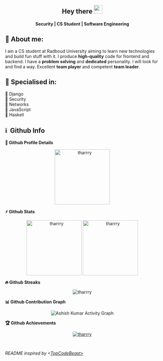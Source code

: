 <h2 align="center">
  Hey there <img src="https://media.giphy.com/media/hvRJCLFzcasrR4ia7z/giphy.gif" width="28">
</h2>

<h4 align='center'>
  Security | CS Student | Software Engineering
</h4>

<!-- <p align="center">
  <a href="https://www.youtube.com/c/DevProTips?sub_confirmation=1">
    </a>
     <a href="https://github.com/corasphinx">
    <img alt="followers" title="Follow me on Github" src="https://img.shields.io/github/followers/corasphinx?color=236ad3&labelColor=1155ba&style=for-the-badge&logo=github&label=Follow"/></a>
    </p> -->

## 🧑 About me:

<p>
  I am a CS student at Radboud University aiming to learn new technologies and build fun stuff with it.
  I produce <b>high-quality</b> code for frontend and backend.
  I have a <b>problem solving</b> and <b>dedicated</b> personality. I will look for and find a way.
  Excellent <b>team player</b> and competent <b>team leader</b>.
</p>

<h2>🥇 Specialised in:</h2>
<p>🔸 Django
<br>🔸 Security
<br>🔸 Networks
<br>🔸 JavaScript
<br>🔸 Haskell
<p>

<h2>ℹ️ &nbsp;Github Info</h2>
	
  <summary><b>🔎 Github Profile Details</b></summary>
<p align="center"><img height="180em" src="https://github-profile-summary-cards.vercel.app/api/cards/profile-details?username=tharrry&theme=github_dark" alt="tharrry" align = "center"/></p>

  <summary><b>⚡ Github Stats</b></summary>
<p align="center"><img height="180em" src="https://github-readme-stats.vercel.app/api?username=tharrry&hide_border=true&count_private=true&show_icons=true&theme=radical" alt="tharrry" align = "center"/>
<img height="180em" src="https://github-readme-stats.vercel.app/api/top-langs?username=tharrry&show_icons=true&locale=en&layout=compact&hide_border=true&theme=radical" alt="tharrry" align = "center"/></p>

 <summary><b>🔥 Github Streaks</b></summary>
<p align="center"><img src="https://github-readme-streak-stats.herokuapp.com/?user=tharrry&theme=black-ice&hide_border=true&stroke=0000&background=0D1117&ring=e05397&fire=e05397&currStreakLabel=e05397" alt="tharrry" /></p>

<summary><b>📊 Github Contribution Graph</b></summary>
<p align="center"<a href="#"><img alt="Ashish Kumar Activity Graph" src="https://activity-graph.herokuapp.com/graph?username=tharrry&bg_color=0D1117&color=e05397&line=e05397&point=FFFFFF&hide_border=true&" /></a></p>
<!-- </details>
<details>    -->
 <summary><b>🏆 Github Achievements</b></summary>
<p align="center"> <a href="https://github.com/tharrry"><img src="https://github-profile-trophy.vercel.app/?username=tharrry&margin-w=5&theme=radical" alt="tharrry" /></a> </p>

<br>

<i>README inspired by <<a href="https://github.com/TopCodeBeast">TopCodeBeast></i>
